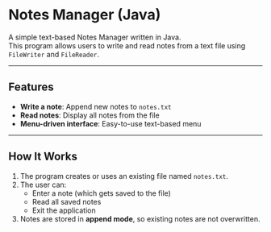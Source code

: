 # Notes Manager (Java)

A simple text-based Notes Manager written in Java.  
This program allows users to write and read notes from a text file using `FileWriter` and `FileReader`.

---

## Features
- **Write a note**: Append new notes to `notes.txt`
- **Read notes**: Display all notes from the file
- **Menu-driven interface**: Easy-to-use text-based menu

---

## How It Works
1. The program creates or uses an existing file named `notes.txt`.
2. The user can:
   - Enter a note (which gets saved to the file)
   - Read all saved notes
   - Exit the application
3. Notes are stored in **append mode**, so existing notes are not overwritten.
